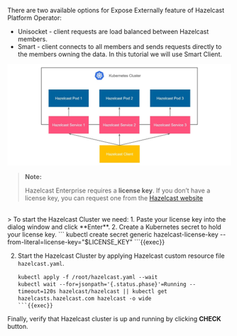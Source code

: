 There are two available options for Expose Externally feature of Hazelcast Platform Operator:
* Unisocket - client requests are load balanced between Hazelcast members.
* Smart - client connects to all members and sends requests directly to the members owning the data.
In this tutorial we will use Smart Client. 

<img src="../assets/smart.png" width="600px" alt="">

> **Note:**
>
> Hazelcast Enterprise requires a **license key**. If you don’t have a license key, you can request one from the [Hazelcast website](http://trialrequest.hazelcast.com/)
<br>
>
To start the Hazelcast Cluster we need: 
1. Paste your license key into the dialog window and click **Enter**.
2. Create a Kubernetes secret to hold your license key.
    ```
    kubectl create secret generic hazelcast-license-key --from-literal=license-key="$LICENSE_KEY"
    ```{{exec}}
   
2. Start the Hazelcast Cluster by applying Hazelcast custom resource file `hazelcast.yaml`.
    ```
    kubectl apply -f /root/hazelcast.yaml --wait
    kubectl wait --for=jsonpath='{.status.phase}'=Running --timeout=120s hazelcast/hazelcast || kubectl get hazelcasts.hazelcast.com hazelcast -o wide
    ```{{exec}}

Finally, verify that Hazelcast cluster is up and running by clicking **CHECK** button.
